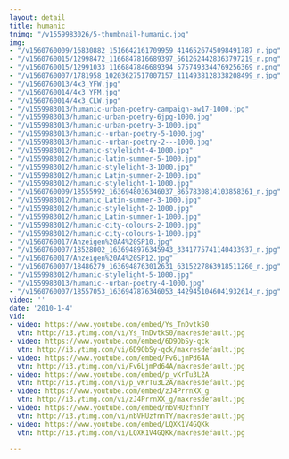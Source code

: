 ```yaml
---
layout: detail
title: humanic
tnimg: "/v1559983026/5-thumbnail-humanic.jpg"
img:
- "/v1560760009/16830882_1516642161709959_4146526745098491787_n.jpg"
- "/v1560760015/12998472_1166847816689397_5612624428363797219_n.png"
- "/v1560760015/12991033_1166847846689394_5757493344769256369_n.png"
- "/v1560760007/1781958_10203627517007157_1114938128338208499_n.jpg"
- "/v1560760013/4x3_YFW.jpg"
- "/v1560760014/4x3_YFM.jpg"
- "/v1560760014/4x3_CLW.jpg"
- "/v1559983013/humanic-urban-poetry-campaign-aw17-1000.jpg"
- "/v1559983013/humanic-urban-poetry-6jpg-1000.jpg"
- "/v1559983013/humanic-urban-poetry-3-1000.jpg"
- "/v1559983013/humanic--urban-poetry-5-1000.jpg"
- "/v1559983013/humanic--urban-poetry-2---1000.jpg"
- "/v1559983012/humanic-stylelight-4-1000.jpg"
- "/v1559983012/humanic-latin-summer-5-1000.jpg"
- "/v1559983012/humanic-stylelight-3-1000.jpg"
- "/v1559983012/humanic_Latin-summer-2-1000.jpg"
- "/v1559983012/humanic-stylelight-1-1000.jpg"
- "/v1560760009/18555992_1636948036346037_8657830814103858361_n.jpg"
- "/v1559983012/humanic_Latin-summer-3-1000.jpg"
- "/v1559983012/humanic-stylelight-2-1000.jpg"
- "/v1559983012/humanic_Latin-summer-1-1000.jpg"
- "/v1559983012/humanic-city-colours-2-1000.jpg"
- "/v1559983012/humanic-city-colours-1-1000.jpg"
- "/v1560760017/Anzeigen%20A4%20SP10.jpg"
- "/v1560760007/18528002_1636948976345943_3341775741140433937_n.jpg"
- "/v1560760017/Anzeigen%20A4%20SP12.jpg"
- "/v1560760007/18486279_1636948763012631_6315227863918511260_n.jpg"
- "/v1559983012/humanic-stylelight-5-1000.jpg"
- "/v1559983013/humanic--urban-poetry-4-1000.jpg"
- "/v1560760007/18557053_1636947876346053_4429451046041932614_n.jpg"
video: ''
date: '2010-1-4'
vid:
- video: https://www.youtube.com/embed/Ys_TnDvtkS0
  vtn: http://i3.ytimg.com/vi/Ys_TnDvtkS0/maxresdefault.jpg
- video: https://www.youtube.com/embed/6D9ObSy-qck
  vtn: http://i3.ytimg.com/vi/6D9ObSy-qck/maxresdefault.jpg
- video: https://www.youtube.com/embed/Fv6LjmPd64A
  vtn: http://i3.ytimg.com/vi/Fv6LjmPd64A/maxresdefault.jpg
- video: https://www.youtube.com/embed/p_vKrTu3L2A
  vtn: http://i3.ytimg.com/vi/p_vKrTu3L2A/maxresdefault.jpg
- video: https://www.youtube.com/embed/zJ4PrrnXX_g
  vtn: http://i3.ytimg.com/vi/zJ4PrrnXX_g/maxresdefault.jpg
- video: https://www.youtube.com/embed/nbVHUzfnnTY
  vtn: http://i3.ytimg.com/vi/nbVHUzfnnTY/maxresdefault.jpg
- video: https://www.youtube.com/embed/LQXK1V4GQKk
  vtn: http://i3.ytimg.com/vi/LQXK1V4GQKk/maxresdefault.jpg

---
```

